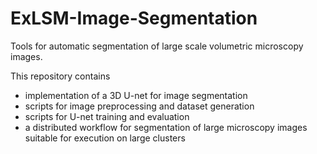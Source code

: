 # ExLSM-Image-Segmentation

Tools for automatic segmentation of large scale volumetric microscopy images.

This repository contains
- implementation of a 3D U-net for image segmentation
- scripts for image preprocessing and dataset generation
- scripts for U-net training and evaluation
- a distributed workflow for segmentation of large microscopy images suitable for execution on large clusters